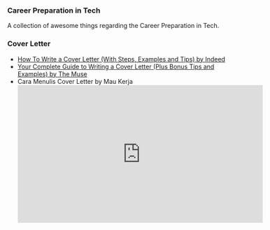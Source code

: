 ### **Career Preparation in Tech**

A collection of awesome things regarding the Career Preparation in Tech.

### Cover Letter

- [How To Write a Cover Letter (With Steps, Examples and Tips) by Indeed](https://www.indeed.com/career-advice/resumes-cover-letters/how-to-write-a-cover-letter)
- [Your Complete Guide to Writing a Cover Letter (Plus Bonus Tips and Examples) by The Muse](https://www.themuse.com/advice/how-to-write-a-cover-letter-31-tips-you-need-to-know)
- Cara Menulis Cover Letter by Mau Kerja
  <iframe width="560" height="315" src="https://www.youtube.com/embed/sDdSRC587SU" title="YouTube video player" frameborder="0" allow="accelerometer; autoplay; clipboard-write; encrypted-media; gyroscope; picture-in-picture" allowfullscreen></iframe>
